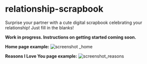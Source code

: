 # relationship-scrapbook
Surprise your partner with a cute digital scrapbook celebrating your relationship! Just fill in the blanks!

**Work in progress. Instructions on getting started coming soon.**



**Home page example:**
![screenshot _home](https://cloud.githubusercontent.com/assets/17955536/24842166/9bf93e60-1d61-11e7-99d7-3d1d399d24d1.jpeg)



**Reasons I Love You page example:**
![screenshot_reasons](https://cloud.githubusercontent.com/assets/17955536/24842175/cae13656-1d61-11e7-9e5e-8e9915458701.jpeg)

